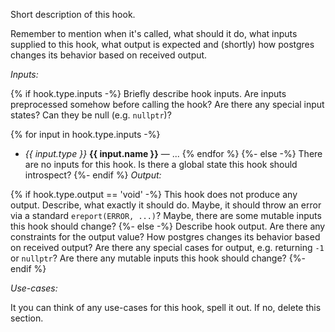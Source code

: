 Short description of this hook.

Remember to mention when it's called, what should it do, what inputs supplied to this hook,
what output is expected and (shortly) how postgres changes its behavior based on received output.

*Inputs:*

{% if hook.type.inputs -%}
Briefly describe hook inputs. Are inputs preprocessed somehow before calling the hook?
Are there any special input states? Can they be null (e.g. `nullptr`)?

{% for input in hook.type.inputs -%}
* <i>{{ input.type }}</i> <b>{{ input.name }}</b> — ...
{% endfor %}
{%- else -%}
There are no inputs for this hook. Is there a global state this hook should introspect?
{%- endif %}
*Output:*

{% if hook.type.output == 'void' -%}
This hook does not produce any output. Describe, what exactly it should do.
Maybe, it should throw an error via a standard `ereport(ERROR, ...)`?
Maybe, there are some mutable inputs this hook should change?
{%- else -%}
Describe hook output. Are there any constraints for the output value?
How postgres changes its behavior based on received output?
Are there any special cases for output, e.g. returning `-1` or `nullptr`?
Are there any mutable inputs this hook should change?
{%- endif %}

*Use-cases:*

It you can think of any use-cases for this hook, spell it out. If no, delete this section.

